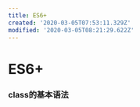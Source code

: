 ```yaml
---
title: ES6+
created: '2020-03-05T07:53:11.329Z'
modified: '2020-03-05T08:21:29.622Z'
---
```


# ES6+

### class的基本语法

